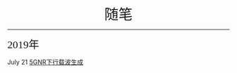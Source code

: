 <html>
  <body>
    <center><font face="微软雅黑" size=6>随笔</font></center>
  </body>
</html>

-------
<html>
  <body>
    <font face="微软雅黑" size=5>2019年</font>
  </body>
</html>


July 21 [5GNR下行载波生成](/[2019-07-21]5GNR下行载波生成.html) 
